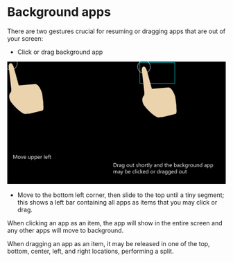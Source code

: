 # Background apps

There are two gestures crucial for resuming or dragging apps that are out of your screen:

- Click or drag background app

![Perform](https://github.com/metropicture/help/blob/master/images/Background-app-1.png?raw=true)

- Move to the bottom left corner, then slide to the top until a tiny segment; this shows a left bar containing all apps as items that you may click or drag.

When clicking an app as an item, the app will show in the entire screen and any other apps will move to background.

When dragging an app as an item, it may be released in one of the top, bottom, center, left, and right locations, performing a split.
